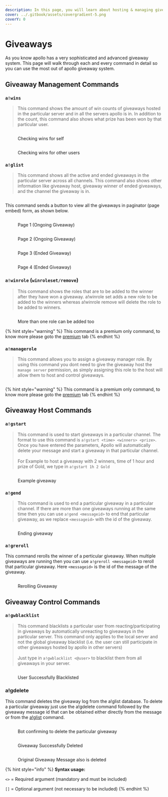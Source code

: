 ```yaml
---
description: In this page, you will learn about hosting & managing giveaways using Apollo.
cover: ../.gitbook/assets/covergradient-5.png
coverY: 0
---
```


# Giveaways

As you know apollo has a very sophisticated and advanced giveaway system. This page will walk through each and every command in detail so you can use the most out of apollo giveaway system.

## Giveaway Management Commands

### `a!wins`

> This command shows the amount of win counts of giveaways hosted in the particular server and in all the servers apollo is in. In addition to the count, this command also shows what prize has been won by that particular user.

<div><figure><img src="../.gitbook/assets/image (12).png" alt=""><figcaption><p>Checking wins for self</p></figcaption></figure> <figure><img src="../.gitbook/assets/image (23).png" alt=""><figcaption><p>Checking wins for other users</p></figcaption></figure></div>

### `a!glist`

> This command shows all the active and ended giveaways in the particular server across all channels. This command also shows other information like giveaway host, giveaway winner of ended giveaways, and the channel the giveaway is in.&#x20;

<figure><img src="../.gitbook/assets/image (30).png" alt=""><figcaption></figcaption></figure>

This command sends a button to view all the giveaways in paginator (page embed) form, as shown below.&#x20;

<div><figure><img src="../.gitbook/assets/image (7).png" alt=""><figcaption><p>Page 1 (Ongoing Giveaway)</p></figcaption></figure> <figure><img src="../.gitbook/assets/image (16).png" alt=""><figcaption><p>Page 2 (Ongoing Giveaway)</p></figcaption></figure></div>

<div><figure><img src="../.gitbook/assets/image (17).png" alt=""><figcaption><p>Page 3 (Ended Giveaway)</p></figcaption></figure> <figure><img src="../.gitbook/assets/image (18).png" alt=""><figcaption><p>Page 4 (Ended Giveaway)</p></figcaption></figure></div>

### `a!winrole` (`winroleset/remove`)

> This command shows the roles that are to be added to the winner after they have won a giveaway. a!winrole set adds a new role to be added to the winners whereas a!winrole remove will delete the role to be added to winners.

<figure><img src="../.gitbook/assets/image (3).png" alt=""><figcaption><p>More than one role can be added too</p></figcaption></figure>

{% hint style="warning" %}
This command is a premium only command, to know more please goto the [premium](../premium.md) tab
{% endhint %}

### `a!managerole`

> This command allows you to assign a giveaway manager role. By using this command you dont need to give the giveaway host the `manage server` permission, as simply assigning this role to the host will allow them to host and control giveaways.

<figure><img src="../.gitbook/assets/image (26).png" alt=""><figcaption></figcaption></figure>

{% hint style="warning" %}
This command is a premium only command, to know more please goto the [premium](../premium.md) tab
{% endhint %}

## Giveaway Host Commands

### `a!gstart`

> This command is used to start giveaways in a particular channel. The format to use this command is `a!gstart <time> <winners> <prize>`. Once you have entered the parameters, Apollo will automatically delete your message and start a giveaway in that particular channel.\
> \
> For Example to host a giveaway with 2 winners, time of 1 hour and prize of Gold, we type in `a!gstart 1h 2 Gold`



<figure><img src="../.gitbook/assets/a!gstart.gif" alt=""><figcaption><p>Example giveaway</p></figcaption></figure>

### `a!gend`

> This command is used to end a particular giveaway in a particular channel. If there are more than one giveaways running at the same time then you can use `a!gend <messageid>` to end that particular giveaway, as we replace `<messageid>` with the id of the giveaway.

<figure><img src="../.gitbook/assets/a!gend.gif" alt=""><figcaption><p>Ending giveaway</p></figcaption></figure>

### `a!greroll`

This command rerolls the winner of a perticular giveaway. When multiple giveaways are running then you can use `a!greroll <messageid>` to reroll that particular giveaway. Here `<messageid>` is the id of the message of the giveaway.

<figure><img src="../.gitbook/assets/a!greroll.gif" alt=""><figcaption><p>Rerolling Giveaway</p></figcaption></figure>

## Giveaway Control Commands

### `a!gwblacklist`

> This command blacklists a particular user from reacting/participating in giveaways by automatically unreacting to giveaways in the particular server. This command only applies to the local server and not the global giveaway blacklist (i.e. the user can still participate in other giveaways hosted by apollo in other servers)\
> \
> Just type in `a!gwblacklist <@user>` to blacklist them from all giveaways in your server.

<figure><img src="../.gitbook/assets/image (14).png" alt=""><figcaption><p>User Successfully Blacklisted</p></figcaption></figure>

### a!gdelete

This command deletes the giveaway log from the a!glist database. To delete a particular giveaway just use the a!gdelete command followed by the giveaway message id that can be obtained either directly from the message or from the [a!glist](giveaways.md#a-glist) command.

<figure><img src="../.gitbook/assets/image (19).png" alt=""><figcaption><p>Bot confirming to delete the particular giveaway</p></figcaption></figure>

<div><figure><img src="../.gitbook/assets/image (8).png" alt=""><figcaption><p>Giveaway Successfully Deleted</p></figcaption></figure> <figure><img src="../.gitbook/assets/image (1).png" alt=""><figcaption><p>Original Giveaway Message also is deleted</p></figcaption></figure></div>

{% hint style="info" %}
**Syntax usage:**

`<>` = Required argument (mandatory and must be included)

`[]` = Optional argument (not necessary to be included)
{% endhint %}
